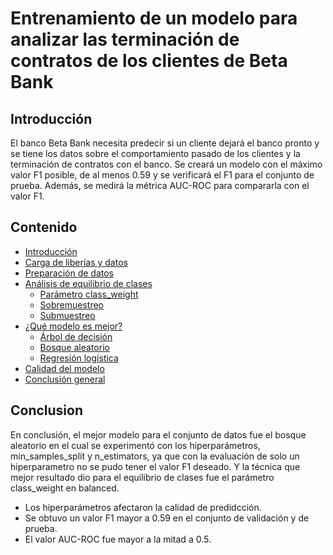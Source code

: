 # Entrenamiento de un modelo para analizar las terminación de contratos de los clientes de Beta Bank
## Introducción
El banco Beta Bank necesita predecir si un cliente dejará el banco pronto y se tiene los datos sobre el comportamiento pasado de los clientes y la terminación de contratos con el banco.
Se creará un modelo con el máximo valor F1 posible, de al menos 0.59 y se verificará el F1 para el conjunto de prueba. 
Además, se medirá la métrica AUC-ROC para compararla con el valor F1.
## Contenido <a id='back'></a>

* [Introducción](#intro)
* [Carga de liberías y datos](#data_review)
* [Preparación de datos](#seg)
* [Análisis de equilibrio de clases](class)
    * [Parámetro class_weight](#we)
    * [Sobremuestreo](#up)
    * [Submuestreo](#down)
* [¿Qué modelo es mejor?](#train)
    * [Árbol de decisión](#tree)
    * [Bosque aleatorio](#forest)
    * [Regresión logística](#reg)
* [Calidad del modelo](#cal)
* [Conclusión general](#conclusion)
## Conclusion
En conclusión, el mejor modelo para el conjunto de datos fue el bosque aleatorio en el cual se experimentó con los hiperparámetros, min_samples_split y n_estimators, ya que con la evaluación de solo un hiperparametro no se pudo tener el valor F1 deseado. Y la técnica que mejor resultado dio para el equilibrio de clases fue el parámetro class_weight en balanced.
- Los hiperparámetros afectaron la calidad de predidcción.
- Se obtuvo un valor F1 mayor a 0.59 en el conjunto de validación y de prueba.
- El valor AUC-ROC fue mayor a la mitad a 0.5.
